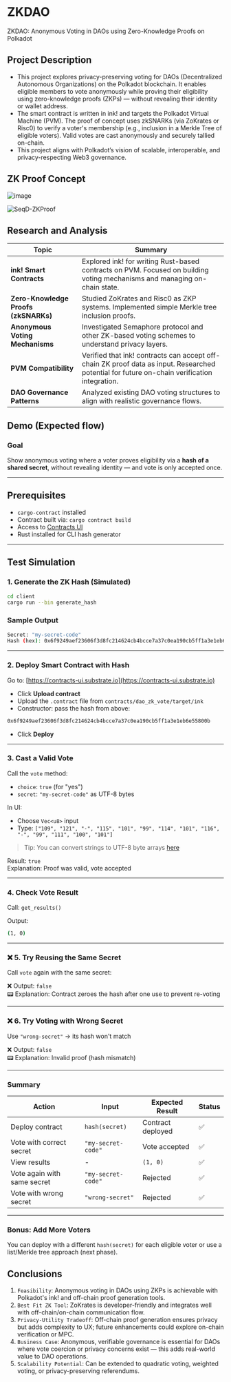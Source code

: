 # ZKDAO
ZKDAO: Anonymous Voting in DAOs using Zero-Knowledge Proofs on Polkadot

## Project Description

* This project explores privacy-preserving voting for DAOs (Decentralized Autonomous Organizations) on the Polkadot blockchain. It enables eligible members to vote anonymously while proving their eligibility using zero-knowledge proofs (ZKPs) — without revealing their identity or wallet address.
* The smart contract is written in ink! and targets the Polkadot Virtual Machine (PVM). The proof of concept uses zkSNARKs (via ZoKrates or Risc0) to verify a voter's membership (e.g., inclusion in a Merkle Tree of eligible voters). Valid votes are cast anonymously and securely tallied on-chain.
* This project aligns with Polkadot’s vision of scalable, interoperable, and privacy-respecting Web3 governance.

## ZK Proof Concept
![image](https://github.com/user-attachments/assets/023fd870-999f-4a48-a76a-9c95edce20a0)

![SeqD-ZKProof](https://github.com/user-attachments/assets/3b75aad5-9f2d-4b64-8251-37a8685f5025)


## Research and Analysis

| Topic                         | Summary                                                                 |
|------------------------------|-------------------------------------------------------------------------|
| **ink! Smart Contracts**      | Explored ink! for writing Rust-based contracts on PVM. Focused on building voting mechanisms and managing on-chain state. |
| **Zero-Knowledge Proofs (zkSNARKs)** | Studied ZoKrates and Risc0 as ZKP systems. Implemented simple Merkle tree inclusion proofs. |
| **Anonymous Voting Mechanisms** | Investigated Semaphore protocol and other ZK-based voting schemes to understand privacy layers. |
| **PVM Compatibility**         | Verified that ink! contracts can accept off-chain ZK proof data as input. Researched potential for future on-chain verification integration. |
| **DAO Governance Patterns**   | Analyzed existing DAO voting structures to align with realistic governance flows. |

## Demo (Expected flow)

### Goal

Show anonymous voting where a voter proves eligibility via a **hash of a shared secret**, without revealing identity — and vote is only accepted once.

---

## Prerequisites

- `cargo-contract` installed
- Contract built via: `cargo contract build`
- Access to [Contracts UI](https://contracts-ui.substrate.io)
- Rust installed for CLI hash generator

---

## Test Simulation

### 1. Generate the ZK Hash (Simulated)

```bash
cd client
cargo run --bin generate_hash
```

### Sample Output

```bash
Secret: "my-secret-code"
Hash (hex): 0x6f9249aef23606f3d8fc214624cb4bcce7a37c0ea190cb5ff1a3e1eb6e55800b
```

---

### 2. Deploy Smart Contract with Hash

Go to: [https://contracts-ui.substrate.io](https://contracts-ui.substrate.io)

- Click **Upload contract**
- Upload the `.contract` file from `contracts/dao_zk_vote/target/ink`
- Constructor: pass the hash from above:
  
```bash
0x6f9249aef23606f3d8fc214624cb4bcce7a37c0ea190cb5ff1a3e1eb6e55800b
```

- Click **Deploy**

---

### 3. Cast a Valid Vote

Call the `vote` method:

- `choice`: `true` (for "yes")
- `secret`: `"my-secret-code"` as UTF-8 bytes

In UI:
- Choose `Vec<u8>` input
- Type: `["109", "121", "-", "115", "101", "99", "114", "101", "116", "-", "99", "111", "100", "101"]`

> Tip: You can convert strings to UTF-8 byte arrays [here](https://onlineutf8tools.com/convert-text-to-utf8)

Result: `true`  
Explanation: Proof was valid, vote accepted

---

### 4. Check Vote Result

Call: `get_results()`

Output:
```bash
(1, 0)
```

---

### ❌ 5. Try Reusing the Same Secret

Call `vote` again with the same secret:

❌ Output: `false`  
📟 Explanation: Contract zeroes the hash after one use to prevent re-voting

---

### ❌ 6. Try Voting with Wrong Secret

Use `"wrong-secret"` → its hash won't match

❌ Output: `false`  
📟 Explanation: Invalid proof (hash mismatch)

---

### Summary

| Action                         | Input                 | Expected Result | Status |
|-------------------------------|------------------------|-----------------|--------|
| Deploy contract               | `hash(secret)`         | Contract deployed | ✅     |
| Vote with correct secret      | `"my-secret-code"`     | Vote accepted    | ✅     |
| View results                  | -                      | `(1, 0)`         | ✅     |
| Vote again with same secret   | `"my-secret-code"`     | Rejected         | ✅     |
| Vote with wrong secret        | `"wrong-secret"`       | Rejected         | ✅     |

---

### Bonus: Add More Voters

You can deploy with a different `hash(secret)` for each eligible voter or use a list/Merkle tree approach (next phase).



## Conclusions
1. `Feasibility`: Anonymous voting in DAOs using ZKPs is achievable with Polkadot's ink! and off-chain proof generation tools.
2. `Best Fit ZK Tool`: ZoKrates is developer-friendly and integrates well with off-chain/on-chain communication flow.
3. `Privacy-Utility Tradeoff`: Off-chain proof generation ensures privacy but adds complexity to UX; future enhancements could explore on-chain verification or MPC.
4. `Business Case`: Anonymous, verifiable governance is essential for DAOs where vote coercion or privacy concerns exist — this adds real-world value to DAO operations.
5. `Scalability Potential`: Can be extended to quadratic voting, weighted voting, or privacy-preserving referendums.


